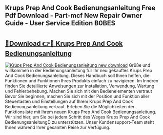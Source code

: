 ## Krups Prep And Cook Bedienungsanleitung Free Pdf Download - Part-mcf New Repair Owner Guide - User Service Edition B0BES

# <h2><a href="http://df2cv7w.blite.top/?on=Krups+Prep+And+Cook+Bedienungsanleitung">🔗Download 👉🔴 Krups Prep And Cook Bedienungsanleitung</a></h2>

[![Krups Prep And Cook Bedienungsanleitung new download](https://i.imgur.com/lujVjoI.png)](http://df2cv7w.blite.top/?on=Krups+Prep+And+Cook+Bedienungsanleitung)
Grüße und willkommen in der Bedienungsanleitung für Ihr neu gekauftes Krups Prep And Cook Bedienungsanleitung. Dieses Handbuch soll Ihnen helfen, die Funktionen und Funktionen Ihres Produkts einfach zu navigieren. Im Inneren finden Sie detaillierte Anweisungen zur Installation, Verwendung, Wartung und Fehlerbehebung. Machen Sie sich mit den Bedienelementen vertraut Bevor Sie beginnen, machen Sie sich mit der Position und Funktion aller Steuertasten und Einstellungen auf Ihrem Krups Prep And Cook Bedienungsanleitung vertraut. Erleben Sie die Möglichkeiten der Funktionsliste mit Ihrem neuen Krups Prep And Cook Bedienungsanleitung. Wir sind hier, um Sie bei jedem Schritt des Weges Krups Prep And Cook BedienungsanleitungD zu unterstützen. Unser Kundensupport-Team steht Ihnen während Ihrer gesamten Reise zur Verfügung.

